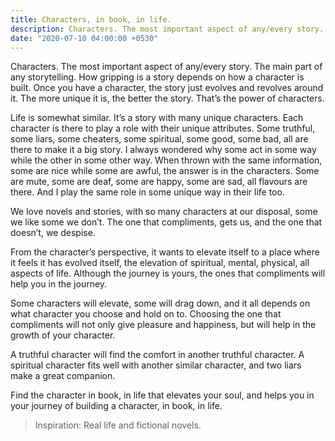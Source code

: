 ```yaml
---
title: Characters, in book, in life.
description: Characters. The most important aspect of any/every story. The main part of any storytelling. How gripping is a story depends on how a character is built. Once you have a character, the story just evolves and revolves around it. The more unique it is, the better the story. That’s the power of characters.
date: "2020-07-10 04:00:00 +0530"
---
```


Characters. The most important aspect of any/every story. The main part of any storytelling. How gripping is a story depends on how a character is built. Once you have a character, the story just evolves and revolves around it. The more unique it is, the better the story. That’s the power of characters.

Life is somewhat similar. It’s a story with many unique characters. Each character is there to play a role with their unique attributes. Some truthful, some liars, some cheaters, some spiritual, some good, some bad, all are there to make it a big story. I always wondered why some act in some way while the other in some other way. When thrown with the same information, some are nice while some are awful, the answer is in the characters. Some are mute, some are deaf, some are happy, some are sad, all flavours are there. And I play the same role in some unique way in their life too.

We love novels and stories, with so many characters at our disposal, some we like some we don’t. The one that compliments, gets us, and the one that doesn’t, we despise.

From the character’s perspective, it wants to elevate itself to a place where it feels it has evolved itself, the elevation of spiritual, mental, physical, all aspects of life. Although the journey is yours, the ones that compliments will help you in the journey.

Some characters will elevate, some will drag down, and it all depends on what character you choose and hold on to. Choosing the one that compliments will not only give pleasure and happiness, but will help in the growth of your character. 

A truthful character will find the comfort in another truthful character. A spiritual character fits well with another similar character, and two liars make a great companion.

Find the character in book, in life that elevates your soul, and helps you in your journey of building a character, in book, in life.

<blockquote id="bqi">Inspiration: Real life and fictional novels. </blockquote>

